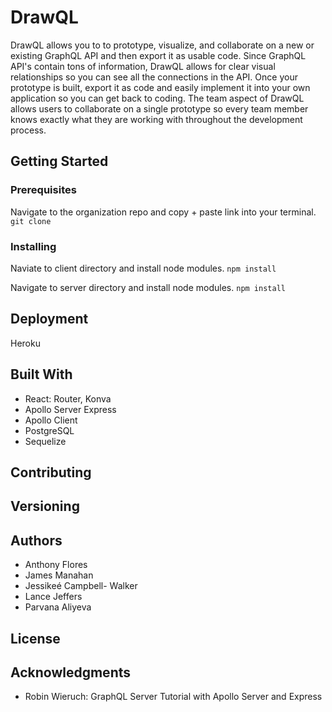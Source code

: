 # DrawQL

DrawQL allows you to to prototype, visualize, and collaborate on a new or existing GraphQL API and then export it as usable code. Since GraphQL API's contain tons of information, DrawQL allows for clear visual relationships so you can see all the connections in the API. Once your prototype is built, export it as code and easily implement it into your own application so you can get back to coding. The team aspect of DrawQL allows users to collaborate on a single prototype so every team member knows exactly what they are working with throughout the development process.


## Getting Started

### Prerequisites
Navigate to the organization repo and copy + paste link into your terminal.
`git clone` 

### Installing
Naviate to client directory and install node modules.
`npm install` 

Navigate to server directory and install node modules.
`npm install` 

## Deployment
Heroku

## Built With
* React: Router, Konva
* Apollo Server Express
* Apollo Client
* PostgreSQL
* Sequelize

## Contributing

## Versioning

## Authors
 * Anthony Flores
 * James Manahan
 * Jessikeé Campbell- Walker
 * Lance Jeffers
 * Parvana Aliyeva

## License

## Acknowledgments
  * Robin Wieruch: GraphQL Server Tutorial with Apollo Server and Express
